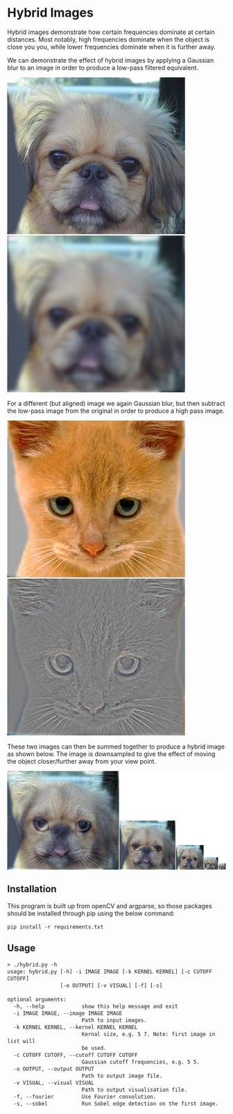 # Hybrid Images

Hybrid images demonstrate how certain frequencies dominate at certain distances. Most notably, high frequencies dominate when the object is close you you, while lower frequencies dominate when it is further away.

We can demonstrate the effect of hybrid images by applying a Gaussian blur to an image in order to produce a low-pass filtered equivalent.

![cat](./data/dog.bmp) ![cat hpf](./Output/low.jpg)

For a different (but aligned) image we again Gaussian blur, but then subtract the low-pass image from the original in order to produce a high pass image.

![cat](./data/cat.bmp) ![cat hpf](./Output/high.jpg)

These two images can then be summed together to produce a hybrid image as shown below. The image is downsampled to give the effect of moving the object closer/further away from your view point.

![Hybrid effect](./Output/visual.jpg)

## Installation

This program is built up from openCV and argparse, so those packages should be installed through pip using the below command:

```
pip install -r requirements.txt
```

## Usage

```
> ./hybrid.py -h
usage: hybrid.py [-h] -i IMAGE IMAGE [-k KERNEL KERNEL] [-c CUTOFF CUTOFF]
                 [-o OUTPUT] [-v VISUAL] [-f] [-s]

optional arguments:
  -h, --help            show this help message and exit
  -i IMAGE IMAGE, --image IMAGE IMAGE
                        Path to input images.
  -k KERNEL KERNEL, --kernel KERNEL KERNEL
                        Kernal size, e.g. 5 7. Note: first image in list will
                        be used.
  -c CUTOFF CUTOFF, --cutoff CUTOFF CUTOFF
                        Gaussian cutoff frequencies, e.g. 5 5.
  -o OUTPUT, --output OUTPUT
                        Path to output image file.
  -v VISUAL, --visual VISUAL
                        Path to output visualisation file.
  -f, --fourier         Use Fourier convolution.
  -s, --sobel           Run Sobel edge detection on the first image.
```
